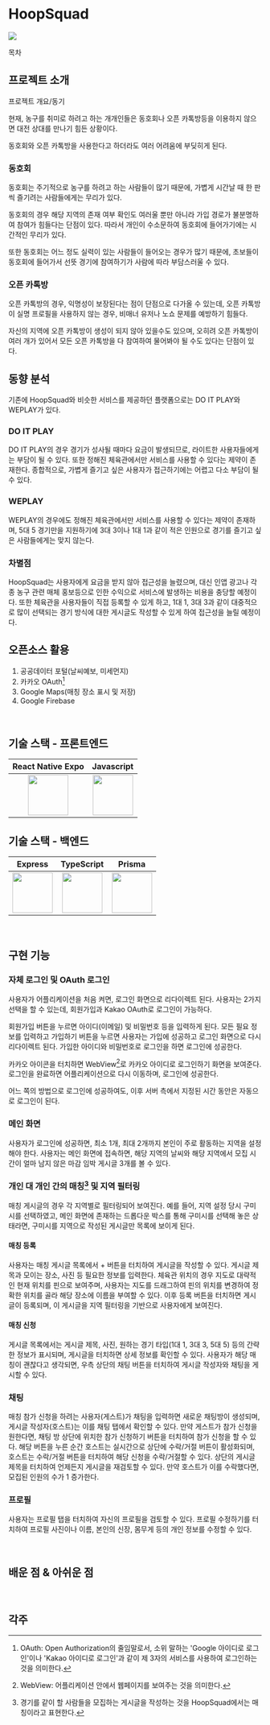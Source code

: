 # HoopSquad

<img src="https://avatars.githubusercontent.com/u/147590783?s=200&v=4">

목차

## 프로젝트 소개

<p align="justify">
프로젝트 개요/동기
</p>

현재, 농구를 취미로 하려고 하는 개개인들은 동호회나 오픈 카톡방등을 이용하지 않으면 대전 상대를 만나기 힘든 상황이다.

동호회와 오픈 카톡방을 사용한다고 하더라도 여러 어려움에 부딪히게 된다.

### 동호회

동호회는 주기적으로 농구를 하려고 하는 사람들이 많기 때문에, 가볍게 시간날 때 한 판씩 즐기려는 사람들에게는 무리가 있다.

동호회의 경우 해당 지역의 존재 여부 확인도 여러울 뿐만 아니라 가입 경로가 불분명하여 참여가 힘들다는 단점이 있다. 따라서 개인이 수소문하여 동호회에 들어가기에는 시간적인 무리가 있다.

또한 동호회는 어느 정도 실력이 있는 사람들이 들어오는 경우가 많기 때문에, 초보들이 동호회에 들어가서 선뜻 경기에 참여하기가 사람에 따라 부담스러울 수 있다.

### 오픈 카톡방

오픈 카톡방의 경우, 익명성이 보장된다는 점이 단점으로 다가올 수 있는데, 오픈 카톡방이 실명 프로필을 사용하지 않는 경우, 비매너 유저나 노쇼 문제를 예방하기 힘들다.

자신의 지역에 오픈 카톡방이 생성이 되지 않아 있을수도 있으며, 오히려 오픈 카톡방이 여러 개가 있어서 모든 오픈 카톡방을 다 참여하여 물어봐야 될 수도 있다는 단점이 있다.

## 동향 분석

기존에 HoopSquad와 비슷한 서비스를 제공하던 플랫폼으로는 DO IT PLAY와 WEPLAY가 있다.

### DO IT PLAY

DO IT PLAY의 경우 경기가 성사될 때마다 요금이 발생되므로, 라이트한 사용자들에게는 부담이 될 수 있다. 또한 정해진 체육관에서만 서비스를 사용할 수 있다는 제약이 존재한다. 종합적으로, 가볍게 즐기고 싶은 사용자가 접근하기에는 어렵고 다소 부담이 될 수 있다.

### WEPLAY

WEPLAY의 경우에도 정해진 체육관에서만 서비스를 사용할 수 있다는 제약이 존재하며, 5대 5 경기만을 지원하기에 3대 3이나 1대 1과 같이 적은 인원으로 경기를 즐기고 싶은 사람들에게는 맞지 않는다.

### 차별점

HoopSquad는 사용자에게 요금을 받지 않아 접근성을 늘렸으며, 대신 인앱 광고나 각종 농구 관련 매체 홍보등으로 인한 수익으로 서비스에 발생하는 비용을 충당할 예정이다. 또한 체육관을 사용자들이 직접 등록할 수 있게 하고, 1대 1, 3대 3과 같이 대중적으로 많이 선택되는 경기 방식에 대한 게시글도 작성할 수 있게 하여 접근성을 늘릴 예정이다.

## 오픈소스 활용

1. 공공데이터 포털(날씨예보, 미세먼지)
2. 카카오 OAuth[^1]
3. Google Maps(매칭 장소 표시 및 저장)
4. Google Firebase

<br>

## 기술 스택 - 프론트엔드

| React Native Expo | Javascript |
| :--------: | :--------: |
|   <img src="https://play-lh.googleusercontent.com/algsmuhitlyCU_Yy3IU7-7KYIhCBwx5UJG4Bln-hygBjjlUVCiGo1y8W5JNqYm9WW3s" width="80px">  |   <img src="https://i.namu.wiki/i/35j02uW8JHheXhLr7EU9q9i5a96IffMh1FH3MGEg0IoDOiIBCFxLXcBlRrGvChWvLDkbCYHBKCAVzh4umSiRAtTnclclfxQtQfpQrRzILBy4op4I4voT9m2l5dErP2yGRBjL1lwVHxZdUvQwaiEBDg.svg" width="80px">    |

## 기술 스택 - 백엔드

| Express | TypeScript |  Prisma   |
| :--------: | :--------: | :------: |
|   <img src="https://camo.githubusercontent.com/0566752248b4b31b2c4bdc583404e41066bd0b6726f310b73e1140deefcc31ac/68747470733a2f2f692e636c6f756475702e636f6d2f7a6659366c4c376546612d3330303078333030302e706e67" width="80px">    |   <img src="https://i.namu.wiki/i/6BCaly_IHOsGCno5SofR4NCvQZQp7JzBSaPrRXivLldaA-Rbuceh1oDMN6LfUuZiScaR2eBK7-sGgB-xae_YWA.webp" width="80px">    | <img src="https://res.cloudinary.com/practicaldev/image/fetch/s--6LfYwHeK--/c_fill,f_auto,fl_progressive,h_320,q_auto,w_320/https://dev-to-uploads.s3.amazonaws.com/uploads/organization/profile_image/1608/0f93b179-76bf-4ee7-a838-e8222fbef062.png" width="80px"> |

<br>

## 구현 기능

### 자체 로그인 및 OAuth 로그인

사용자가 어플리케이션을 처음 켜면, 로그인 화면으로 리다이렉트 된다. 사용자는 2가지 선택을 할 수 있는데, 회원가입과 Kakao OAuth로 로그인이 가능하다. 

회원가입 버튼을 누르면 아이디(이메일) 및 비밀번호 등을 입력하게 된다. 모든 필요 정보를 입력하고 가입하기 버튼을 누르면 사용자는 가입에 성공하고 로그인 화면으로 다시 리다이렉트 된다. 가입한 아이디와 비밀번호로 로그인을 하면 로그인에 성공한다.

카카오 아이콘을 터치하면 WebView[^2]로 카카오 아이디로 로그인하기 화면을 보여준다. 로그인을 완료하면 어플리케이션으로 다시 이동하며, 로그인에 성공한다.

어느 쪽의 방법으로 로그인에 성공하여도, 이후 서버 측에서 지정된 시간 동안은 자동으로 로그인이 된다.

### 메인 화면

사용자가 로그인에 성공하면, 최소 1개, 최대 2개까지 본인이 주로 활동하는 지역을 설정해야 한다. 사용자는 메인 화면에 접속하면, 해당 지역의 날씨와 해당 지역에서 모집 시간이 얼마 남지 않은 마감 임박 게시글 3개를 볼 수 있다.

### 개인 대 개인 간의 매칭[^3] 및 지역 필터링

매칭 게시글의 경우 각 지역별로 필터링되어 보여진다. 예를 들어, 지역 설정 당시 구미시를 선택하였고, 메인 화면에 존재하는 드롭다운 박스를 통해 구미시를 선택해 놓은 상태라면, 구미시를 지역으로 작성된 게시글만 목록에 보이게 된다.

#### 매칭 등록

사용자는 매칭 게시글 목록에서 + 버튼을 터치하여 게시글을 작성할 수 있다. 게시글 제목과 모이는 장소, 사진 등 필요한 정보를 입력한다. 체육관 위치의 경우 지도로 대략적인 현재 위치를 핀으로 보여주며, 사용자는 지도를 드래그하여 핀의 위치를 변경하여 정확한 위치를 골라 해당 장소에 이름을 부여할 수 있다. 이후 등록 버튼을 터치하면 게시글이 등록되며, 이 게시글을 지역 필터링을 기반으로 사용자에게 보여진다.

#### 매칭 신청

게시글 목록에서는 게시글 제목, 사진, 원하는 경기 타입(1대 1, 3대 3, 5대 5) 등의 간략한 정보가 표시되며, 게시글을 터치하면 상세 정보를 확인할 수 있다. 사용자가 해당 매칭이 괜찮다고 생각되면, 우측 상단의 채팅 버튼을 터치하여 게시글 작성자와 채팅을 게시할 수 있다.

### 채팅

매칭 참가 신청을 하려는 사용자(게스트)가 채팅을 입력하면 새로운 채팅방이 생성되며, 게시글 작성자(호스트)는 이를 채팅 탭에서 확인할 수 있다. 만약 게스트가 참가 신청을 원한다면, 채팅 방 상단에 위치한 참가 신청하기 버튼을 터치하여 참가 신청을 할 수 있다. 해당 버튼을 누른 순간 호스트는 실시간으로 상단에 수락/거절 버튼이 활성화되며, 호스트는 수락/거절 버튼을 터치하여 해당 신청을 수락/거절할 수 있다. 상단의 게시글 제목을 터치하여 언제든지 게시글을 재검토할 수 있다. 만약 호스트가 이를 수락했다면, 모집된 인원의 수가 1 증가한다.

### 프로필

사용자는 프로필 탭을 터치하여 자신의 프로필을 검토할 수 있다. 프로필 수정하기를 터치하여 프로필 사진이나 이름, 본인의 신장, 몸무게 등의 개인 정보를 수정할 수 있다.

<br>

## 배운 점 & 아쉬운 점

<p align="justify">

</p>

<br>

## 각주

[^1]: OAuth: Open Authorization의 줄임말로서, 소위 말하는 'Google 아이디로 로그인'이나 'Kakao 아이디로 로그인'과 같이 제 3자의 서비스를 사용하여 로그인하는 것을 의미한다.
[^2]: WebView: 어플리케이션 안에서 웹페이지를 보여주는 것을 의미한다.
[^3]: 경기를 같이 할 사람들을 모집하는 게시글을 작성하는 것을 HoopSquad에서는 매칭이라고 표현한다.
